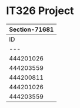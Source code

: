 # IT326 Project
| Section-71681 |
| ------------- |
| ID | Name |
| --- | --- |
| 444201026 |  Lama Albugami |
| 444203559 |  Hour Alajaji |
| 444200811 |  noor algumlas |
| 444201026 |  Alanoud Alshayea |
| 444203559 |  Danyh Alotaibi |
